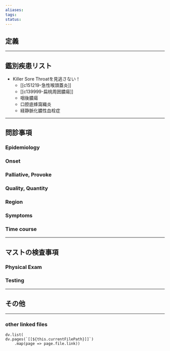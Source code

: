 ```yaml
---
aliases: 
tags: 
status:
---
```

## 定義
---
## 鑑別疾患リスト
- Killer Sore Throatを見逃さない！
	- [[c151219-急性喉頭蓋炎]]
	- [[c139999-扁桃周囲膿瘍]]
	- 咽後膿瘍
	- 口腔底蜂窩織炎
	- 経静脈化膿性血栓症
---
## 問診事項
### Epidemiology
### Onset
### Palliative, Provoke
### Quality, Quantity
### Region
### Symptoms
### Time course
---
## マストの検査事項
### Physical Exam
### Testing
---
## その他
---
### other linked files
```dataviewjs
dv.list(
dv.pages(`[[${this.currentFilePath}]]`)
	.map(page => page.file.link))
```
